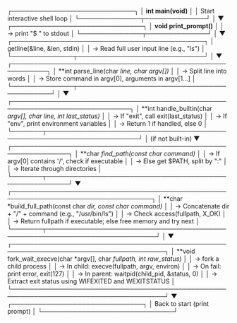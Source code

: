 ┌────────────────────────────┐
│       **int main(void)**       │
│  Start interactive shell loop │
└──────────────┬──────────────┘
               │
               ▼
┌──────────────────────────────┐
│     **void print_prompt()**      │
│ → print "$ " to stdout         │
└──────────────┬──────────────┘
               │
               ▼
┌────────────────────────────────────────────┐
│     getline(&line, &len, stdin)             │
│ → Read full user input line (e.g., "ls")     │
└──────────────┬─────────────────────────────┘
               │
               ▼
┌──────────────────────────────────────────────────────────┐
│     **int parse_line(char *line, char *argv[])**             │
│ → Split line into words                                     │
│ → Store command in argv[0], arguments in argv[1...]         │
└──────────────┬────────────────────────────────────────────┘
               │
               ▼
┌─────────────────────────────────────────────────────────────────────────────┐
│     **int handle_builtin(char *argv[], char *line, int last_status)**            │
│ → If "exit", call exit(last_status)                                             │
│ → If "env", print environment variables                                         │
│ → Return 1 if handled, else 0                                                   │
└───────┬───────────────────────────────────────────────────────────────────────┘
        │ (if not built-in)
        ▼
┌───────────────────────────────────────────────────────────────┐
│     **char *find_path(const char *command)**                      │
│ → If argv[0] contains '/', check if executable                  │
│ → Else get $PATH, split by ":"                                   │
│ → Iterate through directories                                   │
└───────┬───────────────────────────────────────────────────────┘
        ▼
┌──────────────────────────────────────────────────────────────────────────────────┐
│     **char *build_full_path(const char *dir, const char *command)**                  │
│ → Concatenate dir + "/" + command (e.g., "/usr/bin/ls")                             │
│ → Check access(fullpath, X_OK)                                                      │
│ → Return fullpath if executable; else free memory and try next                     │
└───────┬───────────────────────────────────────────────────────────────────────────┘
        │
        ▼
┌─────────────────────────────────────────────────────────────────────────────────────┐
│     **void fork_wait_execve(char *argv[], char *fullpath, int *raw_status)**             │
│ → fork a child process                                                              │
│ → In child: execve(fullpath, argv, environ)                                          │
│ → On fail: print error, exit(127)                                                    │
│ → In parent: waitpid(child_pid, &status, 0)                                          │
│ → Extract exit status using WIFEXITED and WEXITSTATUS                               │
└─────────────────────────────────────────────────────────────────────────────────────┘
        ▼
┌──────────────────────────────┐
│ Back to start (print prompt) │
└──────────────────────────────┘
